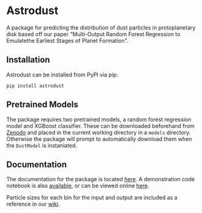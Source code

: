 # Astrodust

A package for predicting the distribution of dust particles in protoplanetary disk based off our paper "Multi-Output Random Forest Regression to Emulatethe Earliest Stages of Planet Formation".

## Installation

Astrodust can be installed from PyPI via pip: 

`pip install astrodust`

## Pretrained Models

The package requires two pretrained models, a random forest regression model and XGBoost classifier. These can be downloaded beforehand from [Zenodo](https://zenodo.org/record/4662910#.YGx_bGRue3I) and placed in the current working directory in a `models` directory. Otherwise the package will prompt to automatically download them when the `DustModel` is instaniated.

## Documentation

The documentation for the package is located [here](https://kehoffman3.github.io/astrodust/docs/astrodust.html). A demonstration code notebook is also [available](https://github.com/kehoffman3/astrodust/blob/master/demo/demo.ipynb), or can be viewed online [here](https://kehoffman3.github.io/astrodust/docs/demo.html).

Particle sizes for each bin for the input and output are included as a reference in our [wiki](https://github.com/kehoffman3/astrodust/wiki/Particle-Sizes).

